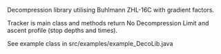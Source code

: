 Decompression library utilising Buhlmann ZHL-16C with gradient factors.

Tracker is main class and methods return No Decompression Limit and ascent profile (stop depths and times).

See example class in src/examples/example_DecoLib.java
